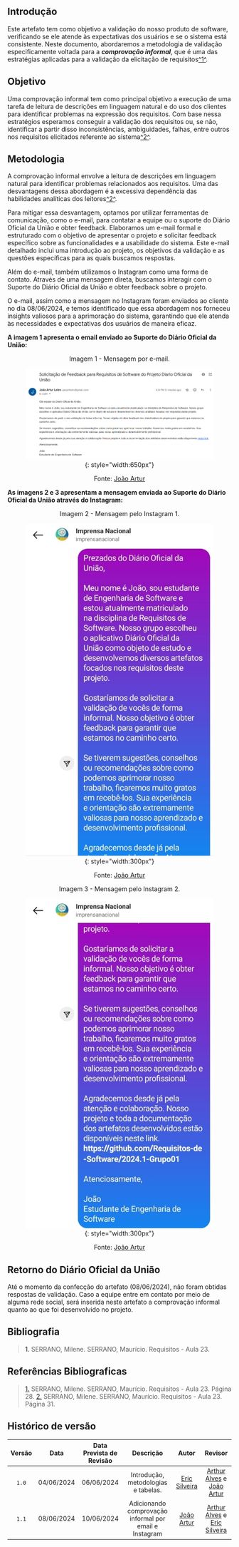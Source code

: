 ## <a>Introdução</a>

Este artefato tem como objetivo a validação do nosso produto de software, verificando se ele atende às expectativas dos usuários e se o sistema está consistente. Neste documento, abordaremos a metodologia de validação especificamente voltada para a <b>*comprovação informal*</b>, que é uma das estratégias aplicadas para a validação da elicitação de requisitos<a id="anchor_1" href="#REF1">^1^</a>. 


## <a>Objetivo</a>

Uma comprovação informal tem como principal objetivo a execução de uma tarefa de leitura de descrições em linguagem natural e do uso dos clientes para identificar problemas na expressão dos requisitos. Com base nessa estratégios esperamos conseguir a validação dos requisitos ou, se não, identificar a partir disso inconsistências, ambiguidades, falhas, entre outros nos requisitos elicitados referente ao sistema<a id="anchor_2" href="#REF2">^2^</a>.

## <a>Metodologia</a>

A comprovação informal envolve a leitura de descrições em linguagem natural para identificar problemas relacionados aos requisitos. Uma das desvantagens dessa abordagem é a excessiva dependência das habilidades analíticas dos leitores<a id="anchor_2" href="#REF2">^2^</a>.

Para mitigar essa desvantagem, optamos por utilizar ferramentas de comunicação, como o e-mail, para contatar a equipe ou o suporte do Diário Oficial da União e obter feedback. Elaboramos um e-mail formal e estruturado com o objetivo de apresentar o projeto e solicitar feedback específico sobre as funcionalidades e a usabilidade do sistema. Este e-mail detalhado inclui uma introdução ao projeto, os objetivos da validação e as questões específicas para as quais buscamos respostas.

Além do e-mail, também utilizamos o Instagram como uma forma de contato. Através de uma mensagem direta, buscamos interagir com o Suporte do Diário Oficial da União e obter feedback sobre o projeto.

O e-mail, assim como a mensagem no Instagram foram enviados ao cliente no dia 08/06/2024, e temos identificado que essa abordagem nos forneceu insights valiosos para a aprimoração do sistema, garantindo que ele atenda às necessidades e expectativas dos usuários de maneira eficaz.

**A imagem 1 apresenta o email enviado ao Suporte do Diário Oficial da União:**

<center>

Imagem 1 - Mensagem por e-mail.

<font><figure markdown>![Mensagem por e-mail.](./assets/comprovacaoInformalEmail.png){: style="width:650px"}

Fonte: [João Artur](https://github.com/joao-artl)

</center>

**As imagens 2 e 3 apresentam a mensagem enviada ao Suporte do Diário Oficial da União através do Instagram:**

<center>

Imagem 2 - Mensagem pelo Instagram 1.

<font><figure markdown>![Mensagem pelo Instagram 1.](./assets/confirmacaoInformalInstagram1.jpeg){: style="width:300px"}

Fonte: [João Artur](https://github.com/joao-artl)

</center>

<center>

Imagem 3 - Mensagem pelo Instagram 2.

<font><figure markdown>![Mensagem pelo Instagram 2.](./assets/confirmacaoInformalInstagram2.jpeg){: style="width:300px"}

Fonte: [João Artur](https://github.com/joao-artl)

</center>

## <a>Retorno do Diário Oficial da União</a>

Até o momento da confecção do artefato (08/06/2024), não foram obtidas respostas de validação. Caso a equipe entre em contato por meio de alguma rede social, será inserida neste artefato a comprovação informal quanto ao que foi desenvolvido no projeto.

## <a>Bibliografia</a>
> <a>1.</a> SERRANO, Milene. SERRANO, Maurício. Requisitos - Aula 23.

## <a>Referências Bibliograficas</a>

> <a id="FRM1" href="#anchor_1">1.</a> SERRANO, Milene. SERRANO, Maurício. Requisitos - Aula 23. Página 28.
> <a id="FRM2" href="#anchor_2">2.</a> SERRANO, Milene. SERRANO, Maurício. Requisitos - Aula 23. Página 31.

## <a>Histórico de versão</a>
|Versão|Data|Data Prevista de Revisão|Descrição|Autor|Revisor|
| :------: | :----------: |:-----------: | :----------------------: | :---------: |:---------: |
| `1.0` | 04/06/2024 | 06/06/2024 | Introdução, metodologias e tabelas. | [Eric Silveira](https://github.com/ericbky) | [Arthur Alves](https://github.com/Arthrok) e [João Artur](https://github.com/joao-artl)|
| `1.1` | 08/06/2024 | 10/06/2024 | Adicionando comprovação informal por email e Instagram | [João Artur](https://github.com/joao-artl) | [Arthur Alves](https://github.com/Arthrok) e [Eric Silveira](https://github.com/ericbky)|
